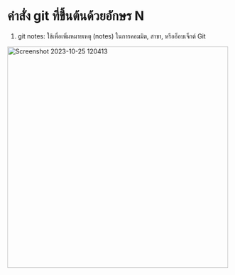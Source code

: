 # คำสั่ง git ที่ขึ้นต้นด้วยอักษร N

1. git notes: ใช้เพื่อเพิ่มหมายเหตุ (notes) ในการคอมมิต, สาขา, หรืออ็อบเจ็กต์ Git

<img width="497" alt="Screenshot 2023-10-25 120413" src="https://github.com/anndyyzzz/Git_A-Z_Mission_65030276/assets/144866059/09c338dc-afd7-4d0e-b413-b45853698f5d">
